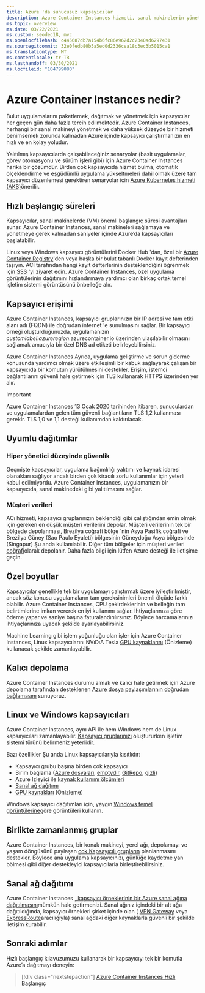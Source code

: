 ```yaml
---
title: Azure 'da sunucusuz kapsayıcılar
description: Azure Container Instances hizmeti, sanal makinelerin yönetilmesi gerekmeden ve daha üst düzey bir Orchestrator 'ı benimsemek zorunda kalmadan, yalıtılmış kapsayıcıları Azure 'da çalıştırmanın en hızlı ve en kolay yolunu sunar.
ms.topic: overview
ms.date: 03/22/2021
ms.custom: seodec18, mvc
ms.openlocfilehash: c445687db7a154b6fc86e962d2c2340ad6297431
ms.sourcegitcommit: 32e0fedb80b5a5ed0d2336cea18c3ec3b5015ca1
ms.translationtype: MT
ms.contentlocale: tr-TR
ms.lasthandoff: 03/30/2021
ms.locfileid: "104799080"
---
```

# <a name="what-is-azure-container-instances"></a>Azure Container Instances nedir?

Bulut uygulamalarını paketlemek, dağıtmak ve yönetmek için kapsayıcılar her geçen gün daha fazla tercih edilmektedir. Azure Container Instances, herhangi bir sanal makineyi yönetmek ve daha yüksek düzeyde bir hizmeti benimsemek zorunda kalmadan Azure içinde kapsayıcı çalıştırmanızın en hızlı ve en kolay yoludur.

Yalıtılmış kapsayıcılarda çalışabileceğiniz senaryolar (basit uygulamalar, görev otomasyonu ve sürüm işleri gibi) için Azure Container Instances harika bir çözümdür. Birden çok kapsayıcıda hizmet bulma, otomatik ölçeklendirme ve eşgüdümlü uygulama yükseltmeleri dahil olmak üzere tam kapsayıcı düzenlemesi gerektiren senaryolar için [Azure Kubernetes hizmeti (AKS)](../aks/index.yml)önerilir.

## <a name="fast-startup-times"></a>Hızlı başlangıç süreleri

Kapsayıcılar, sanal makinelerde (VM) önemli başlangıç süresi avantajları sunar. Azure Container Instances, sanal makineleri sağlamaya ve yönetmeye gerek kalmadan saniyeler içinde Azure’da kapsayıcıları başlatabilir.

Linux veya Windows kapsayıcı görüntülerini Docker Hub 'dan, özel bir [Azure Container Registry](../container-registry/index.yml)'den veya başka bir bulut tabanlı Docker kayıt defterinden taşıyın. ACI tarafından hangi kayıt defterlerinin desteklendiğini öğrenmek için [SSS](container-instances-faq.md) 'yi ziyaret edin. Azure Container Instances, özel uygulama görüntülerinin dağıtımını hızlandırmaya yardımcı olan birkaç ortak temel işletim sistemi görüntüsünü önbelleğe alır.

## <a name="container-access"></a>Kapsayıcı erişimi

Azure Container Instances, kapsayıcı gruplarınızın bir IP adresi ve tam etki alanı adı (FQDN) ile doğrudan internet 'e sunulmasını sağlar. Bir kapsayıcı örneği oluşturduğunuzda, uygulamanızın *customlabel*.*azureregion*.azurecontainer.io üzerinden ulaşılabilir olmasını sağlamak amacıyla bir özel DNS ad etiketi belirleyebilirsiniz.

Azure Container Instances Ayrıca, uygulama geliştirme ve sorun giderme konusunda yardımcı olmak üzere etkileşimli bir kabuk sağlayarak çalışan bir kapsayıcıda bir komutun yürütülmesini destekler. Erişim, istemci bağlantılarını güvenli hale getirmek için TLS kullanarak HTTPS üzerinden yer alır.

> [!IMPORTANT]
> Azure Container Instances 13 Ocak 2020 tarihinden itibaren, sunuculardan ve uygulamalardan gelen tüm güvenli bağlantıların TLS 1,2 kullanması gerekir. TLS 1,0 ve 1,1 desteği kullanımdan kaldırılacak.

## <a name="compliant-deployments"></a>Uyumlu dağıtımlar

### <a name="hypervisor-level-security"></a>Hiper yönetici düzeyinde güvenlik

Geçmişte kapsayıcılar, uygulama bağımlılığı yalıtımı ve kaynak idaresi olanakları sağlıyor ancak birden çok kiracılı zorlu kullanımlar için yeterli kabul edilmiyordu. Azure Container Instances, uygulamanızın bir kapsayıcıda, sanal makinedeki gibi yalıtılmasını sağlar.

### <a name="customer-data"></a>Müşteri verileri

ACı hizmeti, kapsayıcı gruplarınızın beklendiği gibi çalıştığından emin olmak için gereken en düşük müşteri verilerini depolar. Müşteri verilerinin tek bir bölgede depolanması, Brezilya coğrafi bölge 'nin Asya Pasifik coğrafi ve Brezilya Güney (Sao Paulo Eyaleti) bölgesinin Güneydoğu Asya bölgesinde (Singapur) Şu anda kullanılabilir. Diğer tüm bölgeler için müşteri verileri [coğrafi](https://azure.microsoft.com/global-infrastructure/geographies/)olarak depolanır. Daha fazla bilgi için lütfen Azure desteği ile iletişime geçin.

## <a name="custom-sizes"></a>Özel boyutlar

Kapsayıcılar genellikle tek bir uygulamayı çalıştırmak üzere iyileştirilmiştir, ancak söz konusu uygulamaların tam gereksinimleri önemli ölçüde farklı olabilir. Azure Container Instances, CPU çekirdeklerinin ve belleğin tam belirtimlerine imkan vererek en iyi kullanımı sağlar. İhtiyaçlarınıza göre ödeme yapar ve saniye başına faturalandırılırsınız. Böylece harcamalarınızı ihtiyaçlarınıza uyacak şekilde ayarlayabilirsiniz.

Machine Learning gibi işlem yoğunluğu olan işler için Azure Container Instances, Linux kapsayıcılarını NVıDıA Tesla [GPU kaynaklarını](container-instances-gpu.md) (Önizleme) kullanacak şekilde zamanlayabilir.

## <a name="persistent-storage"></a>Kalıcı depolama

Azure Container Instances durumu almak ve kalıcı hale getirmek için Azure depolama tarafından desteklenen [Azure dosya paylaşımlarının doğrudan bağlamasını](./container-instances-volume-azure-files.md) sunuyoruz.

## <a name="linux-and-windows-containers"></a>Linux ve Windows kapsayıcıları

Azure Container Instances, aynı API ile hem Windows hem de Linux kapsayıcıları zamanlayabilir. [Kapsayıcı gruplarınızı](container-instances-container-groups.md) oluştururken işletim sistemi türünü belirmeniz yeterlidir.

Bazı özellikler Şu anda Linux kapsayıcılarıyla kısıtlıdır:

* Kapsayıcı grubu başına birden çok kapsayıcı
* Birim bağlama ([Azure dosyaları](container-instances-volume-azure-files.md), [emptydir](container-instances-volume-emptydir.md), [GitRepo](container-instances-volume-gitrepo.md), [gizli](container-instances-volume-secret.md))
* Azure Izleyici ile [kaynak kullanımı ölçümleri](container-instances-monitor.md)
* [Sanal ağ dağıtımı](container-instances-vnet.md)
* [GPU kaynakları](container-instances-gpu.md) (Önizleme)

Windows kapsayıcı dağıtımları için, yaygın [Windows temel görüntülerine](container-instances-faq.md#what-windows-base-os-images-are-supported)göre görüntüleri kullanın.

## <a name="co-scheduled-groups"></a>Birlikte zamanlanmış gruplar

Azure Container Instances, bir konak makineyi, yerel ağı, depolamayı ve yaşam döngüsünü paylaşan [çok Kapsayıcılı grupların](container-instances-container-groups.md) planlanmasını destekler. Böylece ana uygulama kapsayıcınızı, günlüğe kaydetme yan bölmesi gibi diğer destekleyici kapsayıcılarla birleştirebilirsiniz.

## <a name="virtual-network-deployment"></a>Sanal ağ dağıtımı

Azure Container Instances [, kapsayıcı örneklerinin bir Azure sanal ağına dağıtılmasını](container-instances-vnet.md)mümkün hale getirmenizi. Sanal ağınız içindeki bir alt ağa dağıtıldığında, kapsayıcı örnekleri şirket içinde olan ( [VPN Gateway](../vpn-gateway/vpn-gateway-about-vpngateways.md) veya [ExpressRoute](../expressroute/expressroute-introduction.md)aracılığıyla) sanal ağdaki diğer kaynaklarla güvenli bir şekilde iletişim kurabilir.

## <a name="next-steps"></a>Sonraki adımlar

Hızlı başlangıç kılavuzumuzu kullanarak bir kapsayıcıyı tek bir komutla Azure’a dağıtmayı deneyin:

> [!div class="nextstepaction"]
> [Azure Container Instances Hızlı Başlangıç](container-instances-quickstart.md)

<!-- LINKS - External -->
[terms-of-use]: https://azure.microsoft.com/support/legal/preview-supplemental-terms/

